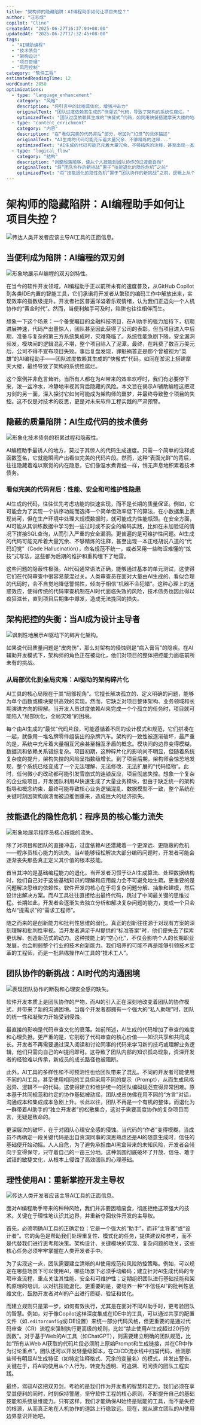 ```yaml
---
title: "架构师的隐藏陷阱：AI编程助手如何让项目失控？"
author: "汪志成"
copilot: "Cline"
createdAt: "2025-06-27T16:37:04+08:00"
updatedAt: "2025-06-27T17:32:45+08:00"
tags:
  - "AI辅助编程"
  - "技术债务"
  - "架构设计"
  - "项目管理"
  - "风险控制"
category: "软件工程"
estimatedReadingTime: 12
wordCount: 2850
optimizations:
  - type: "language_enhancement"
    category: "风格"
    description: "将引言中的比喻具体化，增强冲击力"
    originalText: "团队过度依赖其生成的“快餐式”代码，导致了架构的系统性腐烂。"
    optimizedText: "团队过度依赖其生成的“快餐式”代码，如同用快餐搭建摩天大楼的地基，最终导致了架构的系统性腐烂。"
  - type: "content_enrichment"
    category: "内容"
    description: "在“看似完美的代码背后”部分，增加对“幻觉”的具体描述"
    originalText: "AI生成的代码可能充斥着大量冗余、不够精炼的注释..."
    optimizedText: "AI生成的代码可能充斥着大量冗余、不够精炼的注释，甚至出现一本正经胡说八道的“代码幻觉”（Code Hallucination），这些都为后期的维护和重构埋下了地雷。"
  - type: "logical_flow"
    category: "结构"
    description: "调整段落顺序，使从个人技能到团队协作的过渡更自然"
    originalText: "将“团队协作的新挑战”置于“技能退化的隐性危机”之前"
    optimizedText: "将“技能退化的隐性危机”置于“团队协作的新挑战”之前，逻辑上从个人问题延伸到团队问题。"
---
```


# 架构师的隐藏陷阱：AI编程助手如何让项目失控？

![传达人类开发者应该主导AI工具的正面信息。](https://pixabay.com/get/g1ccdca4a5c90889e1bf3bebd0553924b1dcca62efa98113bb2e7ac96ee16ae3f31cd8bd1f189e478625b1533bf01c7566092b0da3a2e13cc0300de16e92e394f_1280.jpg)

## 当便利成为陷阱：AI编程的双刃剑

![形象地展示AI编程的双刃剑特性。](https://pixabay.com/get/g11606e819edee6edf99b997122da7af7c5151713a82170ca373157e82ebe3fa0d3825d4964618d9b1f9ceb15413ddb5b_1280.png)

在当今的软件开发领域，AI编程助手正以前所未有的速度普及，从GitHub Copilot到各类IDE内置的智能工具，它们承诺将开发者从繁琐的编码工作中解放出来，实现效率的指数级提升。开发者社区普遍洋溢着乐观情绪，认为我们正迈向一个人机协作的“黄金时代”。然而，当便利触手可及时，陷阱也往往相伴而生。

想象一下这个场景：一个备受瞩目的金融科技项目，在AI助手的强力加持下，初期进展神速，代码产出量惊人，团队甚至因此获得了公司的表彰。但当项目进入中后期，准备与复杂的第三方系统集成时，灾难降临了。系统性能急剧下降，安全漏洞频发，模块间的逻辑混乱不堪，整个项目陷入了泥潭。最终，在耗费了数百万美元后，公司不得不宣布项目失败。事后复盘发现，罪魁祸首正是那个曾被视为“英雄”的AI编程助手——团队过度依赖其生成的“快餐式”代码，如同在淤泥上搭建摩天大楼，最终导致了架构的系统性腐烂。

这个案例并非危言耸听。当所有人都在为AI带来的效率欢呼时，我们有必要停下来，泼一盆冷水，冷静地审视其背后隐藏的风险。本文旨在揭示AI辅助编程这把双刃剑的另一面，深入探讨它如何可能成为架构师的噩梦，并最终导致整个项目的失控。这不仅是对技术的反思，更是对未来软件工程实践的严肃预警。

## 隐蔽的质量陷阱：AI生成代码的技术债务

![形象化技术债务的积累过程和隐蔽性。](https://pixabay.com/get/ga38d25fcc9d18382a0762f3ea23f493bf46809ae4273f6f32d21837edd3644f7ca750c02ebdea2624b21a04d198cbaf0_1280.jpg)

AI编程助手最诱人的地方，莫过于其惊人的代码生成速度。只需一个简单的注释或函数签名，它就能瞬间产出看似完美的代码片段。然而，这种“表面光鲜”的背后，往往隐藏着难以察觉的内在隐患，它们像温水煮青蛙一样，悄无声息地积累着技术债务。

### 看似完美的代码背后：性能、安全和可维护性隐患

AI生成的代码，往往优先考虑功能的快速实现，而不是长期的质量保证。例如，它可能会为了实现一个排序功能而选择一个简单但效率低下的算法，在小数据集上表现尚可，但在生产环境中处理大规模数据时，就可能成为性能瓶颈。在安全方面，AI可能从其训练数据中学习到一些过时或不安全的编码实践，比如在未加验证的情况下拼接SQL查询，从而引入严重的安全漏洞。更普遍的是可维护性问题。AI生成的代码可能充斥着大量冗余、不够精炼的注释，甚至出现一本正经胡说八道的“代码幻觉”（Code Hallucination），命名规范不统一，或者采用一些晦涩难懂的“炫技”式写法，这些都为后期的维护和重构埋下了地雷。

这些问题的隐蔽性极强。AI代码通常语法正确，能够通过基本的单元测试，这使得它们在代码审查中很容易蒙混过关。人类审查员在面对大量由AI生成的、看似合理的代码时，会不自觉地降低警惕性，倾向于相信“机器不会犯错”。这种心理上的迷惑效应，使得传统的代码审查机制在AI时代面临失效的风险，技术债务也因此得以疯狂滋长，直到项目后期集中爆发，造成无法挽回的损失。

## 架构把控的失衡：当AI成为设计主导者

![讽刺性地展示AI驱动下的碎片化架构。](https://pixabay.com/get/g659125fbcff6aae491be3ff56be0862ced93ff7ccb328024e7582bbda8c86e4089a1f3274d2105b426b3193fa1d88259_1280.jpg)

如果说代码质量问题是“皮肉伤”，那么对架构的侵蚀则是“病入膏肓”的隐疾。在AI辅助开发模式下，架构师的角色正在被动化，他们对项目的整体把控能力面临前所未有的挑战。

### 从局部优化到全局灾难：AI驱动的架构碎片化

AI工具的核心局限在于其“局部视角”。它擅长解决孤立的、定义明确的问题，能够为单个函数或模块提供高效的实现。然而，它缺乏对项目整体架构、业务领域和长期演进方向的理解。当开发人员过度依赖AI来完成一个个孤立的任务时，项目就可能陷入“局部优化，全局灾难”的困境。

每个由AI生成的“最优”代码片段，可能遵循着不同的设计模式和规范，它们拼凑在一起，就像用一堆名牌零件组装出的杂牌汽车。架构的一致性被逐渐破坏，最严重的是，系统中充斥着大量相互冗余甚至相互矛盾的概念。模块间的边界变得模糊，数据流和依赖关系错综复杂。项目初期，这种碎片化的影响尚不明显，但随着系统复杂度的提升，架构失控的风险呈指数级增长。到了项目后期，架构师会惊恐地发现，整个系统已经变成了一个无法理解、无法修改、无法扩展的“代码怪物”。此时，任何微小的改动都可能引发雪崩式的连锁反应，项目彻底失控。想象一个复杂的企业级项目，开发团队利用AI快速生成了大量业务模块，但由于缺乏统一的架构指导和概念约束，最终可能导致核心业务逻辑混乱、数据模型不一致，整个系统在关键时刻因架构崩溃而被迫推倒重来，造成巨大的经济损失。

## 技能退化的隐性危机：程序员的核心能力流失

![形象地展示程序员核心技能的流失。](https://pixabay.com/get/g519061d4b5bd44e60f73aaaf00af8cbdc4ed671d776ba81bf9ce56c72da34c25e1f318b2d1a466db03c3a8a0896ccab75f9188daa4175c86aced24e9ce752844_1280.jpg)

除了对项目和团队的直接冲击，过度依赖AI还潜藏着一个更深远、更隐蔽的危机——程序员核心能力的流失。当AI能够轻松解决大部分编码问题时，开发者可能会逐渐丧失那些真正定义其价值的根本技能。

首当其冲的是基础编程能力的退化。当开发者习惯于让AI生成算法、处理数据结构时，他们自己对于这些基础知识的理解和应用能力会不可避免地生疏。更重要的是问题解决思维的依赖性。软件开发的核心在于将复杂问题分解、抽象和建模，然后设计出解决方案。而AI工具往往直接给出最终代码，跳过了中间最关键的思维过程。长期如此，开发者会逐渐失去独立分析和解决复杂问题的能力，变成一个只会给AI“提需求”的“需求工程师”。

随之而来的是创新能力和批判性思维的弱化。真正的创新往往源于对现有方案的深刻理解和批判性审视。当开发者满足于AI提供的“标准答案”时，他们便失去了探索更优解、创造新范式的动力。这种技能上的“空心化”，不仅会影响个人的长期职业发展，也会削弱整个行业的技术创新能力。我们培养的可能不再是能够引领技术变革的工程师，而是一批熟练操作AI工具的“技术工人”。

## 团队协作的新挑战：AI时代的沟通困境

![表现团队协作的断裂和心理安全感的缺失。](https://pixabay.com/get/gc561ef540a35a239a6fb3ebe585590dcb275b5e8348df81026af8964b343db09d44e35214e80168ece718e4b231608339fd62557e628c236374a4b0f51c0e998_1280.png)

软件开发本质上是团队协作的产物，而AI的引入正在深刻地改变着团队的协作模式，并带来了新的沟通困境。当每个开发者都拥有一个强大的“私人助理”时，团队的统一性和凝聚力开始受到侵蚀。

最直接的影响是代码审查文化的衰落。如前所述，AI生成的代码增加了审查的难度和心理负担。更严重的是，它削弱了代码审查的核心价值——知识共享和共同成长。开发者不再需要通过深入阅读和讨论同事的代码来学习新的技巧或理解业务逻辑，他们只需向自己的AI提问即可。这导致了团队内部的知识孤岛现象，资深开发者的经验难以传承，新成员的成长路径也被阻断。

此外，AI工具的多样性和不可预测性也给团队带来了混乱。不同的开发者可能使用不同的AI工具，甚至使用相同的工具但采用不同的提示（Prompt），从而生成风格迥异、逻辑不一的代码。这使得建立和维护统一的团队编码规范变得异常困难。原本基于共同规范和约定的协作基础被动摇，团队成员仿佛在用不同的“方言”对话，沟通成本和集成成本急剧上升。长此以往，团队不再是一个有机的整体，而退化为一群带着AI助手的“独立开发者”的松散集合，这对于需要高度协作的复杂项目而言，无疑是致命的。

更深层次的破坏，在于对团队心理安全感的侵蚀。当代码的“作者”变得模糊，当成员不再确定一段关键代码是出自资深同事的深思熟虑还是AI的随意生成时，信任的基础便开始动摇。人人自危，为了避免承担由AI黑盒带来的未知风险，开发者会倾向于变得保守，只守着自己的一亩三分地。这种氛围彻底破坏了开放、信任、敢于试错的敏捷文化，从根本上侵蚀了高效团队的心理基础。

## 理性使用AI：重新掌控开发主导权

![传达人类开发者应该主导AI工具的正面信息。](https://pixabay.com/get/g1ccdca4a5c90889e1bf3bebd0553924b1dcca62efa98113bb2e7ac96ee16ae3f31cd8bd1f189e478625b1533bf01c7566092b0da3a2e13cc0300de16e92e394f_1280.jpg)

面对AI编程助手带来的种种风险，我们并非要因噎废食，彻底拒绝这项强大的技术。关键在于理性地认识其边界，并重新夺回软件开发的主导权。

首先，必须明确AI工具的正确定位：它是一个强大的“助手”，而非“主导者”或“设计者”。它的角色是帮助我们处理重复性、模式化的任务，提供建议和参考，而不是代替我们进行思考和决策。架构设计、关键模块的实现、复杂问题的攻关，这些核心任务必须牢牢掌握在人类开发者手中。

为了实现这一点，团队需要建立清晰的AI使用规范和风险防控策略。例如，可以规定在哪些场景下可以使用AI，哪些场景下必须手动编码；建立针对AI生成代码的专项审查流程，重点关注其性能、安全和可维护性；定期组织团队进行基础技能和架构原理的培训，以对抗技能退化。更重要的是，要培养一种“不信任AI”的批判性思维文化，鼓励开发者对AI的产出进行质疑、验证和优化。

而建立规则只是第一步，如何有效执行，尤其是在面对不同AI助手时，更考验团队的智慧。例如，对于像Copilot这样深度集成在IDE中的工具，可以通过共享的配置文件（如`.editorconfig`或IDE设置）来统一部分代码风格，但更重要的是通过代码审查（CR）流程来强制执行更高级的规则，比如“禁止使用AI生成超过20行的函数”。对于基于Web的AI工具（如ChatGPT），则需要建立明确的团队规范，比如“所有从Web AI获取的代码片段必须附上原始Prompt和生成链接，并在CR中作为讨论重点”。团队还可以开发轻量级脚本，在CI/CD流水线中扫描代码，检测那些带有明显AI生成特征（如特定注释格式、冗余的变量名）的模式，并发出警告。关键在于，将AI的使用从个人行为，转变为透明、可追溯、可问责的团队工程实践。

最终，驾驭AI这把双刃剑，考验的是我们作为开发者的智慧和定力。我们必须在享受其便利的同时，时刻保持警醒，坚守软件工程的核心原则，不断提升自己的基础技能和系统思维能力。只有这样，我们才能确保AI始终是赋能的工具，而不是失控的根源，从而真正地在人机协作的道路上行稳致远。现在，就从建立团队的AI使用边界意识开始吧。
